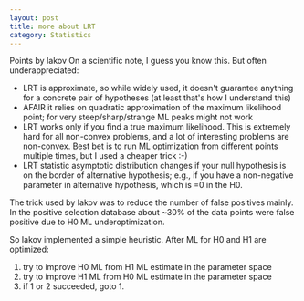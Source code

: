 ```yaml
---
layout: post
title: more about LRT
category: Statistics
---
```



Points by Iakov
On a scientific note, I guess you know this. But often underappreciated:
- LRT is approximate, so while widely used, it doesn't guarantee anything for a concrete pair of hypotheses (at least that's how I understand this)
- AFAIR it relies on quadratic approximation of the maximum likelihood point; for very steep/sharp/strange ML peaks might not work
- LRT works only if you find a true maximum likelihood. This is extremely hard for all non-convex problems, and a lot of interesting problems are non-convex. Best bet is to run ML optimization from different points multiple times, but I used a cheaper trick :-)
- LRT statistic asymptotic distribution changes if your null hypothesis is on the border of alternative hypothesis; e.g., if you have a non-negative parameter in alternative hypothesis, which is =0 in the H0.

The trick used by Iakov was to reduce the number of false positives mainly. In
the positive selection database about ~30% of the data points were false
positive due to H0 ML underoptimization.

So Iakov implemented a simple heuristic. After ML for H0 and H1 are optimized:
1. try to improve H0 ML from H1 ML estimate in the parameter space
2. try to improve H1 ML from H0 ML estimate in the parameter space
3. if 1 or 2 succeeded, goto 1.

